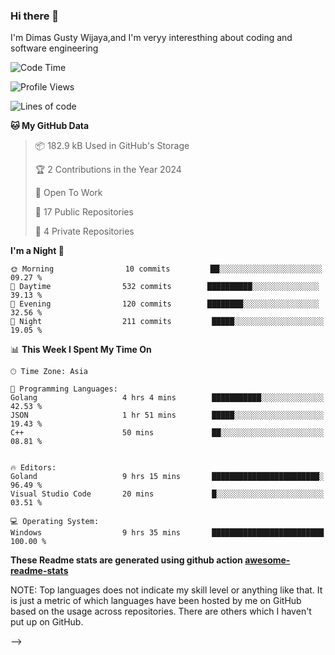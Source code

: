 ### Hi there 👋

I'm Dimas Gusty Wijaya,and I'm veryy interesthing about coding and software engineering 

<!--
<h2><img src="https://emojis.slackmojis.com/emojis/images/1531849430/4246/blob-sunglasses.gif?1531849430" width="30"/> Hello :), I'm Dimas Gusty Wijaya! <img src="https://media.giphy.com/media/12oufCB0MyZ1Go/giphy.gif" width="50"></h2>
<img align='right' src="https://media.giphy.com/media/M9gbBd9nbDrOTu1Mqx/giphy.gif" width="230">
<p><em>lazy student at a university<a href="https://www.oneorigin.us/">OneOrigin
</a><img src="https://media.giphy.com/media/WUlplcMpOCEmTGBtBW/giphy.gif" width="30"> 
</em></p>
[![Linkedin: anmol](https://img.shields.io/badge/-anmol-blue?style=flat-square&logo=Linkedin&logoColor=white&link=https://www.linkedin.com/in/dimas-gusty-wijaya-73aa69246/)](https://www.linkedin.com/in/dimas-gusty-wijaya-73aa69246/))


### <img src="https://media.giphy.com/media/VgCDAzcKvsR6OM0uWg/giphy.gif" width="50"> A little more about me...  

```javascript
const anmol = {
    pronouns: "He" | "Him",
    code: ["Golang", "C++"],
    askMeAbout: ["web dev", "tech", "software engineer"],
    technologies: {
        backEnd: {
            Go: ["Fiber",],
        },
        databases: ["MySql"],
    },
    funFact: "Stop Watching Start Coding"
};
```

<img src="https://media.giphy.com/media/LnQjpWaON8nhr21vNW/giphy.gif" width="60"> <em><b>I love connecting with different people</b> so if you want to say <b>hi, I'll be happy to meet you more!</b> 😊</em>

---
<!--START_SECTION:waka-->
![Code Time](http://img.shields.io/badge/Code%20Time-2%2C529%20hrs%206%20mins-blue)

![Profile Views](http://img.shields.io/badge/Profile%20Views-1850-blue)

![Lines of code](https://img.shields.io/badge/From%20Hello%20World%20I%27ve%20Written-4.0%20million%20lines%20of%20code-blue)

**🐱 My GitHub Data** 

> 📦 182.9 kB Used in GitHub's Storage 
 > 
> 🏆 2 Contributions in the Year 2024
 > 
> 🚫 Open To Work
 > 
> 📜 17 Public Repositories 
 > 
> 🔑 4 Private Repositories 
 > 
**I'm a Night 🦉** 

```text
🌞 Morning                10 commits         ██░░░░░░░░░░░░░░░░░░░░░░░   09.27 % 
🌆 Daytime                532 commits        ██████████░░░░░░░░░░░░░░░   39.13 % 
🌃 Evening                120 commits        ████████░░░░░░░░░░░░░░░░░   32.56 % 
🌙 Night                  211 commits         █████░░░░░░░░░░░░░░░░░░░░   19.05 % 
```

📊 **This Week I Spent My Time On** 

```text
🕑︎ Time Zone: Asia

💬 Programming Languages: 
Golang                   4 hrs 4 mins        ███████████░░░░░░░░░░░░░░   42.53 % 
JSON                     1 hr 51 mins        █████░░░░░░░░░░░░░░░░░░░░   19.43 % 
C++                      50 mins             ██░░░░░░░░░░░░░░░░░░░░░░░   08.81 % 


🔥 Editors:
Goland                   9 hrs 15 mins       ████████████████████████░   96.49 % 
Visual Studio Code       20 mins             █░░░░░░░░░░░░░░░░░░░░░░░░   03.51 % 

💻 Operating System: 
Windows                  9 hrs 35 mins       █████████████████████████   100.00 % 
```




<!--END_SECTION:waka-->

**These Readme stats are generated using github action [awesome-readme-stats](https://github.com/anmol098/waka-readme-stats)**

NOTE: Top languages does not indicate my skill level or anything like that. It is just a metric of which languages have been hosted by me on GitHub based on the usage across repositories. There are others which I haven't put up on GitHub.

-->
